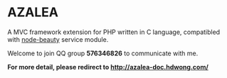 # AZALEA
A MVC framework extension for PHP written in C language, compatibled with [node-beauty](https://github.com/hdwong/node-beauty) service module.

Welcome to join QQ group **576346826** to communicate with me.

**For more detail, please redirect to http://azalea-doc.hdwong.com/**
